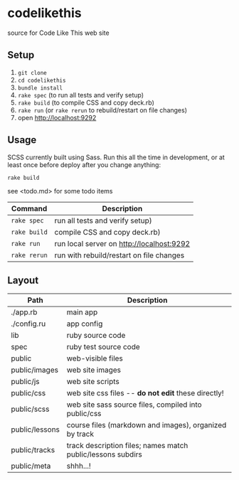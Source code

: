 codelikethis
============

source for Code Like This web site

## Setup

1. `git clone`
2. `cd codelikethis`
3. `bundle install`
4. `rake spec` (to run all tests and verify setup)
5. `rake build` (to compile CSS and copy deck.rb)
6. `rake run` (or `rake rerun` to rebuild/restart on file changes) 
7. open <http://localhost:9292>

## Usage

SCSS currently built using Sass. Run this all the time in development, or at least once before deploy after you change anything:

    rake build

see <todo.md> for some todo items

|Command|Description|
|---|---|
|`rake spec` | run all tests and verify setup) |
|`rake build` | compile CSS and copy deck.rb)  |
|`rake run` | run local server on <http://localhost:9292>  |
|`rake rerun` |run with rebuild/restart on file changes|

## Layout 

|Path|Description|
|---|---|
|./app.rb | main app |
|./config.ru | app config |
|lib | ruby source code |
|spec | ruby test source code |
|public | web-visible files |
|public/images | web site images |
|public/js     | web site scripts |
|public/css    | web site css files -- **do not edit** these directly! |
|public/scss    | web site sass source files, compiled into public/css |
|public/lessons | course files (markdown and images), organized by track |
|public/tracks  | track description files; names match public/lessons subdirs |
|public/meta    | shhh...! |

